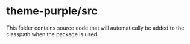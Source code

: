 # theme-purple/src

This folder contains source code that will automatically be added to the classpath when
the package is used.
